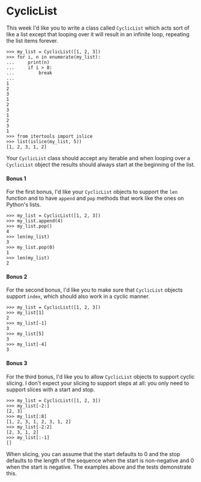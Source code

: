 # CyclicList

This week I'd like you to write a class called `CyclicList` which acts sort of like a list except that looping 
over it will result in an infinite loop, repeating the list items forever.

    >>> my_list = CyclicList([1, 2, 3])
    >>> for i, n in enumerate(my_list):
    ...     print(n)
    ...     if i > 8:
    ...         break
    ...
    1
    2
    3
    1
    2
    3
    1
    2
    3
    1
    >>> from itertools import islice
    >>> list(islice(my_list, 5))
    [1, 2, 3, 1, 2]

Your `CyclicList` class should accept any iterable and when looping over a `CyclicList` object the results should 
always start at the beginning of the list.

#### Bonus 1

For the first bonus, I'd like your `CyclicList` objects to support the `len` function and to have `append` and 
`pop` methods that work like the ones on Python's lists.

    >>> my_list = CyclicList([1, 2, 3])
    >>> my_list.append(4)
    >>> my_list.pop()
    4
    >>> len(my_list)
    3
    >>> my_list.pop(0)
    1
    >>> len(my_list)
    2

#### Bonus 2

For the second bonus, I'd like you to make sure that `CyclicList` objects support `index`, which should also 
work in a cyclic manner.

    >>> my_list = CyclicList([1, 2, 3])
    >>> my_list[1]
    2
    >>> my_list[-1]
    3
    >>> my_list[5]
    3
    >>> my_list[-4]
    3

#### Bonus 3

For the third bonus, I'd like you to allow `CyclicList` objects to support cyclic slicing. I don't expect your 
slicing to support steps at all: you only need to support slices with a start and stop.

    >>> my_list = CyclicList([1, 2, 3])
    >>> my_list[-2:]
    [2, 3]
    >>> my_list[:8]
    [1, 2, 3, 1, 2, 3, 1, 2]
    >>> my_list[-2:2]
    [2, 3, 1, 2]
    >>> my_list[:-1]
    []

When slicing, you can assume that the start defaults to 0 and the stop defaults to the length of the sequence 
when the start is non-negative and 0 when the start is negative. The examples above and the tests demonstrate this.
